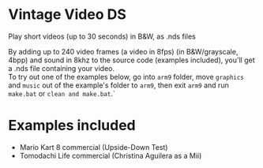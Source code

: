 # Vintage Video DS
Play short videos (up to 30 seconds) in B&W, as .nds files

By adding up to 240 video frames (a video in 8fps) (in B&W/grayscale, 4bpp) and sound in 8khz to the source code (examples included), you'll get a .nds file containing your video.    
To try out one of the examples below, go into `arm9` folder, move `graphics` and `music` out of the example's folder to `arm9`, then exit `arm9` and run `make.bat` or `clean and make.bat`.`

# Examples included
* Mario Kart 8 commercial (Upside-Down Test)
* Tomodachi Life commercial (Christina Aguilera as a Mii)
